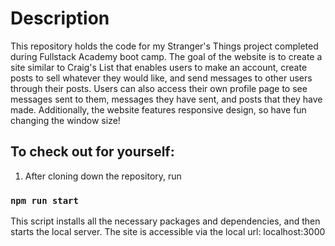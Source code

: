 # Description

This repository holds the code for my Stranger's Things project completed during Fullstack Academy boot camp. The goal of the website is to create a site similar to Craig's List that enables users to make an account, create posts to sell whatever they would like, and send messages to other users through their posts. Users can also access their own profile page to see messages sent to them, messages they have sent, and posts that they have made. Additionally, the website features responsive design, so have fun changing the window size! 

## To check out for yourself:

1) After cloning down the repository, run 

### `npm run start`

This script installs all the necessary packages and dependencies, and then starts the local server. The site is accessible via the local url: localhost:3000 
